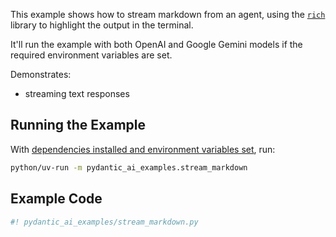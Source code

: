 This example shows how to stream markdown from an agent, using the [`rich`](https://github.com/Textualize/rich) library to highlight the output in the terminal.

It'll run the example with both OpenAI and Google Gemini models if the required environment variables are set.

Demonstrates:

* streaming text responses

## Running the Example

With [dependencies installed and environment variables set](./index.md#usage), run:

```bash
python/uv-run -m pydantic_ai_examples.stream_markdown
```

## Example Code

```py
#! pydantic_ai_examples/stream_markdown.py
```
